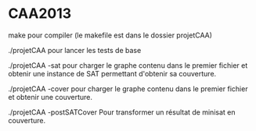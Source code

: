 CAA2013
=======

make pour compiler (le makefile est dans le dossier projetCAA)

./projetCAA pour lancer les tests de base

./projetCAA -sat <graphfilename> <outputfilename> 
pour charger le graphe contenu dans le premier fichier et obtenir une instance de SAT 
permettant d'obtenir sa couverture.
        
./projetCAA -cover <graphfilename>
pour charger le graphe contenu dans le premier fichier et obtenir une couverture.
        
./projetCAA -postSATCover <inputfilename>
Pour transformer un résultat de minisat en couverture.
